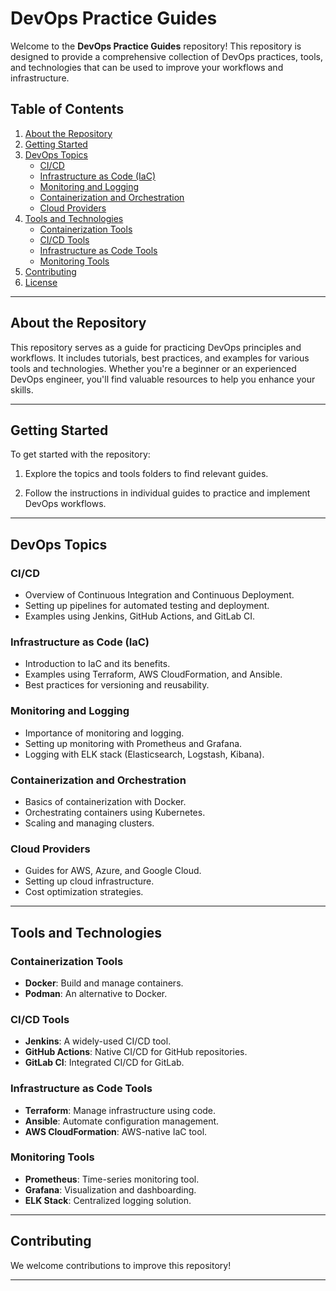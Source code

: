 # DevOps Practice Guides

Welcome to the **DevOps Practice Guides** repository! This repository is designed to provide a comprehensive collection of DevOps practices, tools, and technologies that can be used to improve your workflows and infrastructure.

## Table of Contents

1. [About the Repository](#about-the-repository)
2. [Getting Started](#getting-started)
3. [DevOps Topics](#devops-topics)
    - [CI/CD](#cicd)
    - [Infrastructure as Code (IaC)](#infrastructure-as-code-iac)
    - [Monitoring and Logging](#monitoring-and-logging)
    - [Containerization and Orchestration](#containerization-and-orchestration)
    - [Cloud Providers](#cloud-providers)
4. [Tools and Technologies](#tools-and-technologies)
    - [Containerization Tools](#containerization-tools)
    - [CI/CD Tools](#cicd-tools)
    - [Infrastructure as Code Tools](#infrastructure-as-code-tools)
    - [Monitoring Tools](#monitoring-tools)
5. [Contributing](#contributing)
6. [License](#license)

---

## About the Repository

This repository serves as a guide for practicing DevOps principles and workflows. It includes tutorials, best practices, and examples for various tools and technologies. Whether you're a beginner or an experienced DevOps engineer, you'll find valuable resources to help you enhance your skills.

---

## Getting Started

To get started with the repository:

1. Explore the topics and tools folders to find relevant guides.

2. Follow the instructions in individual guides to practice and implement DevOps workflows.

---

## DevOps Topics

### CI/CD
- Overview of Continuous Integration and Continuous Deployment.
- Setting up pipelines for automated testing and deployment.
- Examples using Jenkins, GitHub Actions, and GitLab CI.

### Infrastructure as Code (IaC)
- Introduction to IaC and its benefits.
- Examples using Terraform, AWS CloudFormation, and Ansible.
- Best practices for versioning and reusability.

### Monitoring and Logging
- Importance of monitoring and logging.
- Setting up monitoring with Prometheus and Grafana.
- Logging with ELK stack (Elasticsearch, Logstash, Kibana).

### Containerization and Orchestration
- Basics of containerization with Docker.
- Orchestrating containers using Kubernetes.
- Scaling and managing clusters.

### Cloud Providers
- Guides for AWS, Azure, and Google Cloud.
- Setting up cloud infrastructure.
- Cost optimization strategies.

---

## Tools and Technologies

### Containerization Tools
- **Docker**: Build and manage containers.
- **Podman**: An alternative to Docker.

### CI/CD Tools
- **Jenkins**: A widely-used CI/CD tool.
- **GitHub Actions**: Native CI/CD for GitHub repositories.
- **GitLab CI**: Integrated CI/CD for GitLab.

### Infrastructure as Code Tools
- **Terraform**: Manage infrastructure using code.
- **Ansible**: Automate configuration management.
- **AWS CloudFormation**: AWS-native IaC tool.

### Monitoring Tools
- **Prometheus**: Time-series monitoring tool.
- **Grafana**: Visualization and dashboarding.
- **ELK Stack**: Centralized logging solution.

---

## Contributing

We welcome contributions to improve this repository!

---
